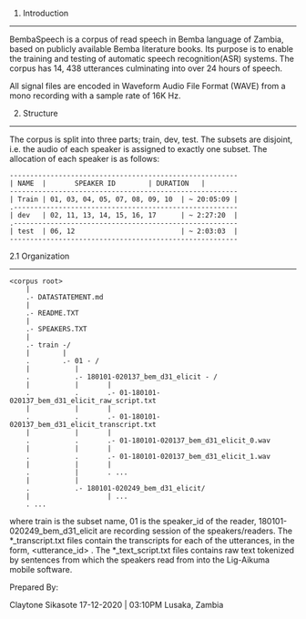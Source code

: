 1. Introduction

----------------------

BembaSpeech is a corpus of read speech in Bemba language of Zambia, based on publicly available Bemba literature books. Its purpose is to enable the training and testing of automatic speech recognition(ASR) systems. The corpus has 14, 438 utterances culminating into over 24 hours of speech.

All signal files are encoded in Waveform Audio File Format (WAVE) from a mono recording with a sample rate of 16K Hz.

2. Structure

-------------

The corpus is split into three parts; train, dev, test. The subsets are disjoint, i.e. the audio of each speaker is assigned to exactly one subset. The allocation of each speaker is as follows:

    --------------------------------------------------------
    | NAME  | 		SPEAKER ID        | DURATION   |
    --------------------------------------------------------
    | Train | 01, 03, 04, 05, 07, 08, 09, 10  | ~ 20:05:09 |
    .-------------------------------------------------------
    | dev   | 02, 11, 13, 14, 15, 16, 17      | ~ 2:27:20  | 
    .-------------------------------------------------------
    | test	| 06, 12                          | ~ 2:03:03  |
    --------------------------------------------------------
    

2.1 Organization

-------------------------------------------------

    <corpus root>
        |
        .- DATASTATEMENT.md
        |
        .- README.TXT
        |
        .- SPEAKERS.TXT
        |
        .- train -/
        |        |
        .        .- 01 - /
        |           |
        .           .- 180101-020137_bem_d31_elicit - /
        |           |	    |
        .           .	    .- 01-180101-020137_bem_d31_elicit_raw_script.txt
        |           |	    |
        .           .	    .- 01-180101-020137_bem_d31_elicit_transcript.txt
        |           |	    |    
        .           .	    .- 01-180101-020137_bem_d31_elicit_0.wav
        |           |	    |
        .           .	    .- 01-180101-020137_bem_d31_elicit_1.wav
        |           |	    |
        .           |	    . ...
        |           |
        .           .- 180101-020249_bem_d31_elicit/
        |           	    | ...
        . ...
               	    
where train is the subset name, 01 is the speaker_id of the reader, 180101-020249_bem_d31_elicit are recording session of the speakers/readers. The *_transcript.txt files contain the transcripts for each of the utterances, in the form, <utterance_id> <transcription>. The *_text_script.txt files contains raw text tokenized by sentences from which the speakers read from into the Lig-Aikuma mobile software.


Prepared By:

Claytone Sikasote
17-12-2020 | 03:10PM
Lusaka, Zambia

